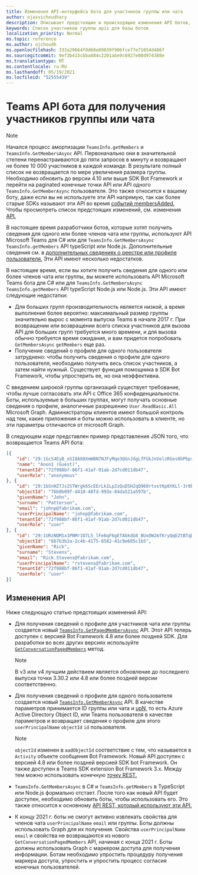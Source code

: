 ```yaml
---
title: Изменения API-интерфейса бота для участников группы или чата
author: ojasvichoudhary
description: Описывает предстоящие и происходящие изменения API ботов, используемых для искания членов групп и чатов
keywords: Список участников группы apis для базы ботов
localization_priority: Normal
ms.topic: reference
ms.author: ojchoudh
ms.openlocfilehash: 333a29664f0d60e89039f906fce77e71054d486f
ms.sourcegitcommit: 9ef3b415cbba484c2201abe9c6927e08d974388e
ms.translationtype: MT
ms.contentlocale: ru-RU
ms.lasthandoff: 05/19/2021
ms.locfileid: "52555439"
---
```

# <a name="teams-bot-api-changes-to-fetch-team-or-chat-members"></a>Teams API бота для получения участников группы или чата

>[!NOTE]
> Начался процесс амортизации `TeamsInfo.getMembers` и `TeamsInfo.GetMembersAsync` API. Первоначально они в значительной степени перенастраиваются до пяти запросов в минуту и возвращают не более 10 000 участников в каждой команде. В результате полный список не возвращается по мере увеличения размера группы.
> Необходимо обновить до версии 4.10 или выше SDK Bot Framework и перейти на paginated конечные точки API или API одного `TeamsInfo.GetMemberAsync` пользователя. Это также относится к вашему боту, даже если вы не используете эти API напрямую, так как более старые SDKs называют эти API во время [событий membersAdded.](../bots/how-to/conversations/subscribe-to-conversation-events.md#team-members-added) Чтобы просмотреть список предстоящих изменений, см. изменения [API.](team-chat-member-api-changes.md#api-changes) 

В настоящее время разработчики ботов, которые хотят получить сведения для одного или более членов чата или группы, используют API Microsoft Teams для C# или для `TeamsInfo.GetMembersAsync` `TeamsInfo.getMembers` API typeScript или Node.js. Дополнительные сведения см. в [дополнительных сведениях о реестре или профиле пользователя.](../bots/how-to/get-teams-context.md#fetch-the-roster-or-user-profile) Эти API имеют несколько недостатков.

В настоящее время, если вы хотите получить сведения для одного или [](/microsoftteams/platform/bots/how-to/get-teams-context?tabs=dotnet#fetch-the-roster-or-user-profile) более членов чата или группы, вы можете использовать API Microsoft Teams бота для C# или для `TeamsInfo.GetMembersAsync` `TeamsInfo.getMembers` API typeScript Node.js или Node.js. Эти API имеют следующие недостатки:

* Для больших групп производительность является низкой, а время выполнения более вероятно: максимальный размер группы значительно вырос с момента выпуска Teams в начале 2017 г. При возвращении или возвращении всего списка участников для вызова API для больших групп требуется много времени, и для вызова обычно требуется время ожидания, и вам придется попробовать `GetMembersAsync` `getMembers` еще раз.
* Получение сведений о профиле для одного пользователя затруднено: чтобы получить сведения о профиле для одного пользователя, необходимо получить весь список участников, а затем найти нужный. Существует функция помощника в SDK Bot Framework, чтобы упростерить ее, но она неэффективна.

С введением широкой группы организаций существует требование, чтобы лучше согласовать эти API с Office 365 конфиденциальности. Боты, используемые в больших группах, могут получать основные сведения о профиле, аналогичные разрешению `User.ReadBasic.All` Microsoft Graph. Администраторы клиентов имеют большой контроль над тем, какие приложения и боты можно использовать в клиенте, но эти параметры отличаются от microsoft Graph.

В следующем коде представлен пример представления JSON того, что возвращается Teams API бота:

```json
[{
    "id": "29:1GcS4EyB_oSI8A88XmWBN7NJFyMqe3QGnJdgLfFGkJnVelzRGos0bPbpsfJjcbAD22bmKc4GMbrY2g4JDrrA8vM06X1-cHHle4zOE6U4ttcc",
    "name": "Anon1 (Guest)",
    "tenantId":"72f988bf-86f1-41af-91ab-2d7cd011db47",
    "userRole": "anonymous"
}, {
    "id": "29:1bSnHZ7Js2STWrgk6ScEErLk1Lp2zQuD5H2qQ960rtvstKp8tKLl-3r8b6DoW0QxZimuTxk_kupZ1DBMpvIQQUAZL-PNj0EORDvRZXy8kvWk",
    "objectId": "76b0b09f-d410-48fd-993e-84da521a597b",
    "givenName": "John",
    "surname": "Patterson",
    "email": "johnp@fabrikam.com",
    "userPrincipalName": "johnp@fabrikam.com",
    "tenantId":"72f988bf-86f1-41af-91ab-2d7cd011db47",
    "userRole": "user"
}, {
    "id": "29:1URzNQM1x1PNMr1D7L5_lFe6qF6gEfAbkdG8_BUxOW2mTKryQqEZtBTqDt10-MghkzjYDuUj4KG6nvg5lFAyjOLiGJ4jzhb99WrnI7XKriCs",
    "objectId": "6b7b3b2a-2c4b-4175-8582-41c9e685c1b5",
    "givenName": "Rick",
    "surname": "Stevens",
    "email": "Rick.Stevens@fabrikam.com",
    "userPrincipalName": "rstevens@fabrikam.com",
    "tenantId":"72f988bf-86f1-41af-91ab-2d7cd011db47",
    "userRole": "user"
}]
```

## <a name="api-changes"></a>Изменения API

Ниже следующую статью предстоящих изменений API:

* Для получения сведений о профиле для участников чата или группы создается новый [`TeamsInfo.GetPagedMembersAsync`](/microsoftteams/platform/bots/how-to/get-teams-context?tabs=dotnet#fetch-the-roster-or-user-profile) API. Этот API теперь доступен с версией Bot Framework 4.8 или более поздней SDK. Для разработки во всех других версиях используйте [`GetConversationPagedMembers`](/dotnet/api/microsoft.bot.connector.conversationsextensions.getconversationpagedmembersasync?view=botbuilder-dotnet-stable&preserve-view=true) метод.

    > [!NOTE]
    > В v3 или v4 лучшим действием является обновление до последнего выпуска точки 3.30.2 или 4.8 или более поздней версии соответственно.

* Для получения сведений о профиле для одного пользователя создается новый [`TeamsInfo.GetMemberAsync`](/microsoftteams/platform/bots/how-to/get-teams-context?tabs=dotnet#get-single-member-details) API. В качестве параметров принимается ID группы или чата и [upN,](/windows/win32/ad/naming-properties#userprincipalname) то есть Azure Active Directory Object ID, или Teams пользователя в качестве параметров и возвращает сведения о профиле для этого `userPrincipalName` `objectId` `id` пользователя.

    > [!NOTE]
    > `objectId` изменен в `aadObjectId` соответствие с тем, что называется в `Activity` объекте сообщения Bot Framework. Новый API доступен с версией 4.8 или более поздней версией SDK bot Framework. Он также доступен в Teams SDK extension Bot Framework 3.x. Между тем можно использовать конечную [точку REST.](/microsoftteams/platform/bots/how-to/get-teams-context?tabs=json#get-single-member-details)

* `TeamsInfo.GetMembersAsync` в C# и `TeamsInfo.getMembers` в TypeScript или Node.js формально отстает. После того как новый API будет доступен, необходимо обновить боты, чтобы использовать его. Это также относится к основному [API REST, который используют эти API.](/microsoftteams/platform/bots/how-to/get-teams-context?tabs=json#tabpanel_CeZOj-G++Q_json)
* К концу 2021 г. боты не смогут активно извлекать свойства для членов чата `userPrincipalName` `email` или группы. Боты должны использовать Graph для их получения. Свойства `userPrincipalName` `email` и свойства не возвращаются из нового `GetConversationPagedMembers` API, начиная с конца 2021 г. Боты должны использовать Graph с маркером доступа для получения информации. Ботам необходимо упростить процедуру получения маркера доступа, упростить и упростить процесс согласия конечных пользователей.
